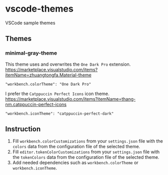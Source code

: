 # vscode-themes

VSCode sample themes

## Themes

### minimal-gray-theme

This theme uses and overwrites the `One Dark Pro` extension.\
https://marketplace.visualstudio.com/items?itemName=zhuangtongfa.Material-theme

```
"workbench.colorTheme": "One Dark Pro"
```

I prefer the `Catppuccin Perfect Icons` icon theme.\
https://marketplace.visualstudio.com/items?itemName=thang-nm.catppuccin-perfect-icons

```
"workbench.iconTheme": "catppuccin-perfect-dark"
```

## Instruction

1. Fill `workbench.colorCustomizations` from your `settings.json` file with the `colors` data from the configuration file of the selected theme.
2. Fill `editor.tokenColorCustomizations` from your `settings.json` file with the `tokenColors` data from the configuration file of the selected theme.
3. Add needed dependencies such as `workbench.colorTheme` or `workbench.iconTheme`.
